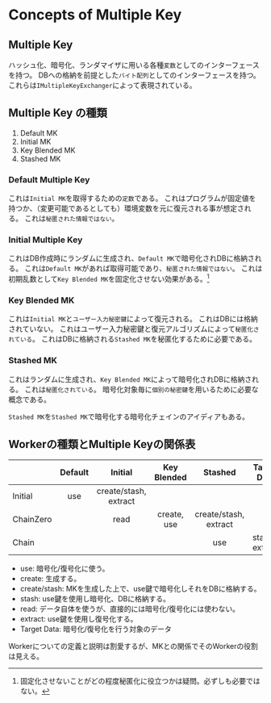 # Concepts of Multiple Key

## Multiple Key

ハッシュ化、暗号化、ランダマイザに用いる各種`変数`としてのインターフェースを持つ。
DBへの格納を前提とした`バイト配列`としてのインターフェースを持つ。
これらは`IMultipleKeyExchanger`によって表現されている。

## Multiple Key の種類

1. Default MK
2. Initial MK
3. Key Blended MK
4. Stashed MK

### Default Multiple Key

これは`Initial MK`を取得するための`定数`である。
これはプログラムが固定値を持つか、（変更可能であるとしても）環境変数を元に復元される事が想定される。
これは`秘匿された情報ではない`。

### Initial Multiple Key

これはDB作成時にランダムに生成され、`Default MK`で暗号化されDBに格納される。
これは`Default MK`があれば取得可能であり、`秘匿された情報ではない`。
これは初期乱数として`Key Blended MK`を固定化させない効果がある。[^1]

[^1]: 固定化させないことがどの程度秘匿化に役立つかは疑問。必ずしも必要ではない。

### Key Blended MK

これは`Initial MK`と`ユーザー入力秘密鍵`によって復元される。
これはDBには格納されていない。
これはユーザー入力秘密鍵と復元アルゴリズムによって`秘匿化されている`。
これはDBに格納される`Stashed MK`を秘匿化するために必要である。

### Stashed MK

これはランダムに生成され、`Key Blended MK`によって暗号化されDBに格納される。
これは`秘匿化されている`。
暗号化対象毎に`個別の秘密鍵`を用いるために必要な概念である。

`Stashed MK`を`Stashed MK`で暗号化する暗号化チェインのアイディアもある。

## Workerの種類とMultiple Keyの関係表

|           | Default |        Initial        | Key Blended |        Stashed        | Target Data    |
| --------- | :-----: | :-------------------: | :---------: | :-------------------: | -------------- |
| Initial   |   use   | create/stash, extract |             |                       |                |
| ChainZero |         |         read          | create, use | create/stash, extract |                |
| Chain     |         |                       |             |          use          | stash, extract |

- use: 暗号化/復号化に使う。
- create: 生成する。
- create/stash: MKを生成した上で、use鍵で暗号化しそれをDBに格納する。
- stash: use鍵を使用し暗号化、DBに格納する。
- read: データ自体を使うが、直接的には暗号化/復号化には使わない。
- extract: use鍵を使用し復号化する。
- Target Data: 暗号化/復号化を行う対象のデータ

Workerについての定義と説明は割愛するが、MKとの関係でそのWorkerの役割は見える。
